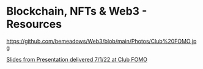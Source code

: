 # Blockchain, NFTs &amp; Web3 - Resources

https://github.com/bemeadows/Web3/blob/main/Photos/Club%20FOMO.jpg

[Slides from Presentation delivered 7/1/22 at Club FOMO](https://github.com/bemeadows/Web3/blob/main/Blockchain%2C%20NFTs%20%26%20Web3%20-%20Part%201%20-%20Slides.pdf)
